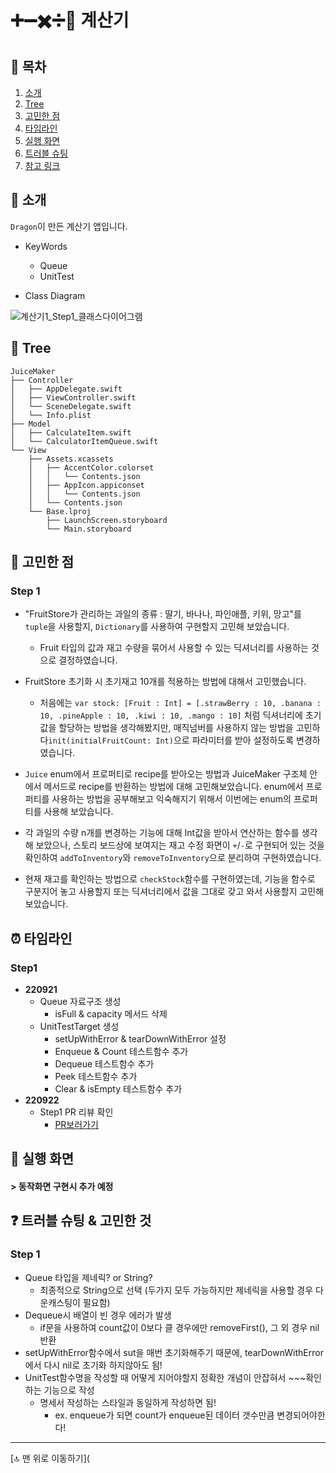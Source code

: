 # ➕➖✖️➗🟰 계산기

## 📖 목차

1. [소개](#-소개)
2. [Tree](#-Tree)
3. [고민한 점](#-고민한-점)
4. [타임라인](#-타임라인)
5. [실행 화면](#-실행-화면)
6. [트러블 슈팅](#-트러블-슈팅)
7. [참고 링크](#-참고-링크)

## 🌱 소개

`Dragon`이 만든 계산기 앱입니다.

- KeyWords

  - Queue
  - UnitTest

- Class Diagram

![계산기1_Step1_클래스다이어그램](https://user-images.githubusercontent.com/102534252/191909633-6a9af418-3408-4409-94eb-2466461f0b02.png)

## 🌲 Tree

```
JuiceMaker
├── Controller
│   ├── AppDelegate.swift
│   ├── ViewController.swift
│   └── SceneDelegate.swift
│   └── Info.plist
├── Model
│   ├── CalculateItem.swift
│   └── CalculatorItemQueue.swift
└── View
    ├── Assets.xcassets
    │   ├── AccentColor.colorset
    │   │   └── Contents.json
    │   ├── AppIcon.appiconset
    │   │   └── Contents.json
    │   └── Contents.json
    └── Base.lproj
        ├── LaunchScreen.storyboard
        └── Main.storyboard
```

## 👀 고민한 점

### Step 1

- "FruitStore가 관리하는 과일의 종류 : 딸기, 바나나, 파인애플, 키위, 망고"를 `tuple`을 사용할지, `Dictionary`를 사용하여 구현할지 고민해 보았습니다.
  - Fruit 타입의 값과 재고 수량을 묶어서 사용할 수 있는 딕셔너리를 사용하는 것으로 결정하였습니다.

- FruitStore 초기화 시 초기재고 10개를 적용하는 방법에 대해서 고민했습니다.
  - 처음에는 `var stock: [Fruit : Int] = [.strawBerry : 10, .banana : 10, .pineApple : 10, .kiwi : 10, .mango : 10]` 처럼 딕셔너리에 초기값을 할당하는 방법을 생각해봤지만, 매직넘버를 사용하지 않는 방법을 고민하다`init(initialFruitCount: Int)`으로 파라미터를 받아 설정하도록 변경하였습니다.

- `Juice` enum에서 프로퍼티로 recipe를 받아오는 방법과 JuiceMaker 구조체 안에서 메서드로 recipe를 반환하는 방법에 대해 고민해보았습니다. enum에서 프로퍼티를 사용하는 방법을 공부해보고 익숙해지기 위해서 이번에는 enum의 프로퍼티를 사용해 보았습니다.

- 각 과일의 수량 n개를 변경하는 기능에 대해 Int값을 받아서 연산하는 함수를 생각해 보았으나, 스토리 보드상에 보여지는 재고 수정 화면이 `+`/`-`로 구현되어 있는 것을 확인하여 `addToInventory`와 `removeToInventory`으로 분리하여 구현하였습니다. 

- 현재 재고를 확인하는 방법으로 `checkStock`함수를 구현하였는데, 기능을 함수로 구분지어 놓고 사용할지 또는 딕셔너리에서 값을 그대로 갖고 와서 사용할지 고민해 보았습니다.

## ⏰ 타임라인

### Step1

- **220921**
  - Queue 자료구조 생성
    - isFull & capacity 메서드 삭제
  - UnitTestTarget 생성
    - setUpWithError & tearDownWithError 설정
    - Enqueue & Count 테스트함수 추가
    - Dequeue 테스트함수 추가
    - Peek 테스트함수 추가
    - Clear & isEmpty 테스트함수 추가
- **220922**
  - Step1 PR 리뷰 확인
    - [PR보러가기](https://github.com/yagom-academy/ios-calculator-app/pull/334)
          

## 📱 실행 화면

#### > 동작화면 구현시 추가 예정

## ❓ 트러블 슈팅 & 고민한 것

### Step 1

- Queue 타입을 제네릭? or String?
  - 최종적으로 String으로 선택 (두가지 모두 가능하지만 제네릭을 사용할 경우 다운캐스팅이 필요함)
- Dequeue시 배열이 빈 경우 에러가 발생
  - if문을 사용하여 count값이 0보다 클 경우에만 removeFirst(), 그 외 경우 nil 반환
- setUpWithError함수에서 sut을 매번 초기화해주기 때문에, tearDownWithError에서 다시 nil로 초기화 하지않아도 됨!
- UnitTest함수명을 작성할 때 어떻게 지어야할지 정확한 개념이 안잡혀서 ~~~확인하는 기능으로 작성
  - 명세서 작성하는 스타일과 동일하게 작성하면 됨!
    - ex. enqueue가 되면 count가 enqueue된 데이터 갯수만큼 변경되어야한다!

---

[🔝 맨 위로 이동하기](
